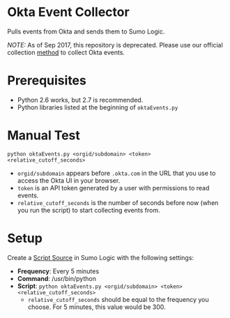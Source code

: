 # Okta Event Collector
Pulls events from Okta and sends them to Sumo Logic.

*NOTE:* As of Sep 2017, this repository is deprecated. Please use our official collection [method](https://help.sumologic.com/Send-Data/Applications-and-Other-Data-Sources/Okta/Collect-Okta-Logs) to collect Okta events. 

# Prerequisites
- Python 2.6 works, but 2.7 is recommended.
- Python libraries listed at the beginning of `oktaEvents.py`
 
# Manual Test
`python oktaEvents.py <orgid/subdomain> <token> <relative_cutoff_seconds>`

- `orgid/subdomain` appears before `.okta.com` in the URL that you use to access
  the Okta UI in your browser.
- `token` is an API token generated by a user with permissions to read events.
- `relative_cutoff_seconds` is the number of seconds before now (when you run the
  script) to start collecting events from.

# Setup
Create a [Script Source](https://help.sumologic.com/Send_Data/Sources/Script_Source)
in Sumo Logic with the following settings:

- **Frequency**: Every 5 minutes
- **Command**: /usr/bin/python
- **Script**: `python oktaEvents.py <orgid/subdomain> <token> <relative_cutoff_seconds>`
  - `relative_cutoff_seconds` should be equal to the frequency you choose.  For
    5 minutes, this value would be 300.
